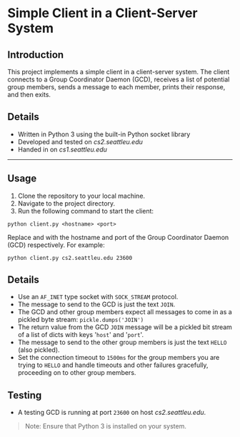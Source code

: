 # Simple Client in a Client-Server System

## Introduction

This project implements a simple client in a client-server system. The client connects to a Group Coordinator Daemon (GCD), receives a list of potential group members, sends a message to each member, prints their response, and then exits.

## Details

- Written in Python 3 using the built-in Python socket library
- Developed and tested on *cs2.seattleu.edu*
- Handed in on *cs1.seattleu.edu*

---

## Usage

1. Clone the repository to your local machine.
2. Navigate to the project directory.
3. Run the following command to start the client:

`python client.py <hostname> <port>`

Replace <hostname> and <port> with the hostname and port of the Group Coordinator Daemon (GCD) respectively. For example:

`python client.py cs2.seattleu.edu 23600`

## Details

- Use an `AF_INET` type socket with `SOCK_STREAM` protocol.
- The message to send to the GCD is just the text `JOIN`.
- The GCD and other group members expect all messages to come in as a pickled byte stream: `pickle.dumps('JOIN')`
- The return value from the GCD `JOIN` message will be a pickled bit stream of a list of dicts with keys '`host`' and '`port`'.
- The message to send to the other group members is just the text `HELLO` (also pickled).
- Set the connection timeout to `1500ms` for the group members you are trying to `HELLO` and handle timeouts and other failures gracefully, proceeding on to other group members.

## Testing

- A testing GCD is running at port `23600` on host *cs2.seattleu.edu*.

> Note: Ensure that Python 3 is installed on your system.
